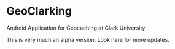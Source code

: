 GeoClarking
===========

Android Application for Geocaching at Clark University

This is very much an alpha version. Look here for more updates.
